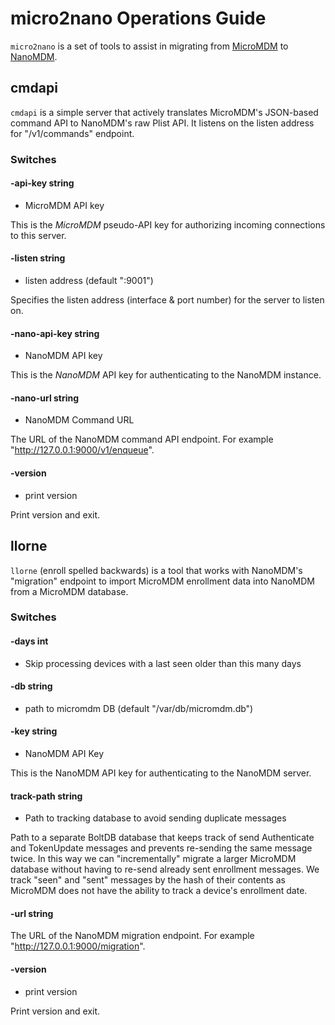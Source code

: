 # micro2nano Operations Guide

`micro2nano` is a set of tools to assist in migrating from [MicroMDM](https://github.com/micromdm/micromdm) to [NanoMDM](https://github.com/micromdm/nanomdm).

## cmdapi

`cmdapi` is a simple server that actively translates MicroMDM's JSON-based command API to NanoMDM's raw Plist API. It listens on the listen address for "/v1/commands" endpoint.

### Switches

#### -api-key string

* MicroMDM API key

This is the *MicroMDM* pseudo-API key for authorizing incoming connections to this server.

#### -listen string

* listen address (default ":9001")

Specifies the listen address (interface & port number) for the server to listen on.

#### -nano-api-key string

* NanoMDM API key

This is the *NanoMDM* API key for authenticating to the NanoMDM instance.

#### -nano-url string

* NanoMDM Command URL

The URL of the NanoMDM command API endpoint. For example "http://127.0.0.1:9000/v1/enqueue".

#### -version

* print version

Print version and exit.

## llorne

`llorne` (enroll spelled backwards) is a tool that works with NanoMDM's "migration" endpoint to import MicroMDM enrollment data into NanoMDM from a MicroMDM database.

### Switches

#### -days int

* Skip processing devices with a last seen older than this many days

#### -db string

* path to micromdm DB (default "/var/db/micromdm.db")

#### -key string

* NanoMDM API Key

This is the NanoMDM API key for authenticating to the NanoMDM server.

#### track-path string

* Path to tracking database to avoid sending duplicate messages

Path to a separate BoltDB database that keeps track of send Authenticate and TokenUpdate messages and prevents re-sending the same message twice. In this way we can "incrementally" migrate a larger MicroMDM database without having to re-send already sent enrollment messages. We track "seen" and "sent" messages by the hash of their contents as MicroMDM does not have the ability to track a device's enrollment date.

#### -url string

The URL of the NanoMDM migration endpoint. For example "http://127.0.0.1:9000/migration".

#### -version

* print version

Print version and exit.
